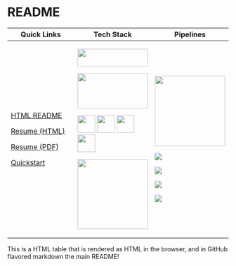 # README

<table data-quarto-postprocess="true">
<colgroup>
<col style="width: 33%" />
<col style="width: 33%" />
<col style="width: 33%" />
</colgroup>
<thead>
<tr class="header">
<th data-quarto-table-cell-role="th">Quick Links</th>
<th data-quarto-table-cell-role="th">Tech Stack</th>
<th data-quarto-table-cell-role="th">Pipelines</th>
</tr>
</thead>
<tbody>
<tr class="odd">
<td><p><a
href="https://cameronrutherford.github.io/cameronrutherford/index.html">HTML
README</a></p>
<p><a
href="https://cameronrutherford.github.io/cameronrutherford/resume/resume.html">Resume
(HTML)</a></p>
<p><a
href="https://cameronrutherford.github.io/cameronrutherford/resume/resume.pdf">Resume
(PDF)</a></p>
<p><a
href="https://cameronrutherford.github.io/cameronrutherford/config/quickstart.html">Quickstart</a></p></td>
<td><div>
<p><a href="https://quarto.org/" target="_blank" rel="noreferrer"><img
src="https://quarto.org/quarto.png" width="160" height="40" /></a></p>
</div>
<div>
<p><a href="https://www.freepnglogos.com/images/javascript-39398.html"
target="_blank" rel="noreferrer"><img
src="https://www.freepnglogos.com/uploads/javascript-png/fix-html-css-javascript-for-website-logo-6.png"
width="160" height="80" /></a></p>
</div>
<p><a href="https://www.json.org/json-en.html" target="_blank"
rel="noreferrer"><img
src="https://www.vectorlogo.zone/logos/json/json-icon.svg" width="40"
height="40" /></a> <a href="https://www.docker.com/" target="_blank"
rel="noreferrer"><img
src="https://www.vectorlogo.zone/logos/docker/docker-tile.svg"
width="40" height="40" /></a> <a href="https://www.lua.org/"
target="_blank" rel="noreferrer"><img
src="https://www.vectorlogo.zone/logos/lua/lua-official.svg" width="40"
height="40" /></a> <a href="https://github.com/" target="_blank"
rel="noreferrer"><img
src="https://www.vectorlogo.zone/logos/github/github-icon.svg"
width="40" height="40" /></a></p>
<div>
<p><a href="https://www.latex-project.org/" target="_blank"
rel="noreferrer"><img
src="https://upload.wikimedia.org/wikipedia/commons/4/45/LaTeX_project_logo_bird.svg"
width="160" /></a></p>
</div></td>
<td><div>
<p><a href="https://github.com/pre-commit/pre-commit" target="_blank"
rel="noreferrer"><img
src="https://img.shields.io/badge/pre--commit-enabled-brightgreen?logo=pre-commit"
width="160" /></a></p>
</div>
<div>
<p><a
href="https://github.com/cameronrutherford/cameronrutherford/actions/workflows/pre-commit.yml"
rel="noreferrer"><img
src="https://github.com/cameronrutherford/cameronrutherford/actions/workflows/pre-commit.yml/badge.svg?event=pull_request" /></a></p>
</div>
<div>
<p><a
href="https://github.com/cameronrutherford/cameronrutherford/actions/workflows/publish.yml"><img
src="https://github.com/cameronrutherford/cameronrutherford/actions/workflows/publish.yml/badge.svg" /></a></p>
</div>
<div>
<p><a
href="https://github.com/cameronrutherford/cameronrutherford/actions/workflows/dev-container-publish.yml"><img
src="https://github.com/cameronrutherford/cameronrutherford/actions/workflows/dev-container-publish.yml/badge.svg" /></a></p>
</div>
<div>
<p><a
href="https://github.com/cameronrutherford/cameronrutherford/actions/workflows/quarto-render-build.yml"><img
src="https://github.com/cameronrutherford/cameronrutherford/actions/workflows/quarto-render-build.yml/badge.svg?event=pull_request" /></a></p>
</div></td>
</tr>
</tbody>
</table>

This is a HTML table that is rendered as HTML in the browser, and in
GitHub flavored markdown the main README!
